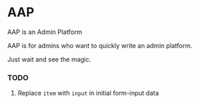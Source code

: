 # AAP
AAP is an Admin Platform    

AAP is for admins who want to quickly write an admin platform.    

Just wait and see the magic.    

### TODO   
1. Replace `item` with `input` in initial form-input data
